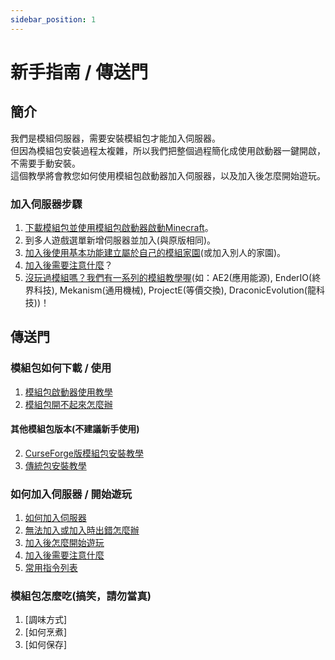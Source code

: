 ```yaml
---
sidebar_position: 1
---
```

# 新手指南 / 傳送門
## 簡介
我們是模組伺服器，需要安裝模組包才能加入伺服器。<br/>
但因為模組包安裝過程太複雜，所以我們把整個過程簡化成使用啟動器一鍵開啟，不需要手動安裝。<br/>
這個教學將會教您如何使用模組包啟動器加入伺服器，以及加入後怎麼開始遊玩。
### 加入伺服器步驟
1. [下載模組包並使用模組包啟動器啟動Minecraft](modpack-tutorial/basic/launcher)。
2. 到多人遊戲選單新增伺服器並加入(與原版相同)。
3. [加入後使用基本功能建立屬於自己的模組家園](how-to-join/start-playing)(或加入別人的家園)。
4. [加入後需要注意什麼](how-to-join/caution)？
5. [沒玩過模組嗎？我們有一系列的模組教學喔](docs/other-modded)(如：AE2(應用能源), EnderIO(終界科技), Mekanism(通用機械), ProjectE(等價交換), DraconicEvolution(龍科技))！
## 傳送門
### 模組包如何下載 / 使用
1. [模組包啟動器使用教學](modpack-tutorial/basic/launcher)
2. [模組包開不起來怎麼辦](modpack-tutorial/basic/trouble-shooting)
#### 其他模組包版本(不建議新手使用)
2. [CurseForge版模組包安裝教學](modpack-tutorial/advanced/curseforge)
3. [傳統包安裝教學](modpack-tutorial/advanced/traditional)
### 如何加入伺服器 / 開始遊玩
1. [如何加入伺服器](how-to-join/join)
2. [無法加入或加入時出錯怎麼辦](how-to-join/cannot-join)
3. [加入後怎麼開始遊玩](how-to-join/start-playing)
4. [加入後需要注意什麼](how-to-join/caution)
5. [常用指令列表](how-to-join/common-commands)
### 模組包怎麼吃(搞笑，請勿當真)
1. [調味方式]
2. [如何烹煮]
3. [如何保存]
